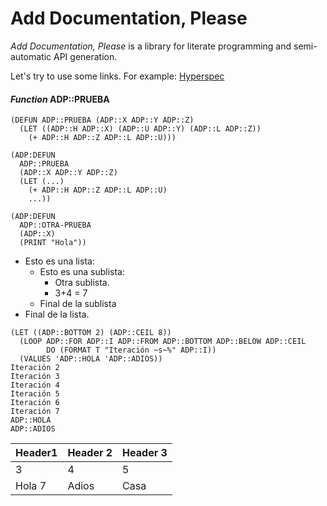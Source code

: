 # Add Documentation, Please

_Add Documentation, Please_ is a library for literate programming and semi-automatic API generation.

Let's try to use some links. For example: [Hyperspec](http://www.lispworks.com/documentation/HyperSpec/Front/)

#### ***Function*** ADP::PRUEBA

```Lisp
(DEFUN ADP::PRUEBA (ADP::X ADP::Y ADP::Z)
  (LET ((ADP::H ADP::X) (ADP::U ADP::Y) (ADP::L ADP::Z))
    (+ ADP::H ADP::Z ADP::L ADP::U)))
```

```
(ADP:DEFUN
  ADP::PRUEBA
  (ADP::X ADP::Y ADP::Z)
  (LET (...)
    (+ ADP::H ADP::Z ADP::L ADP::U)
    ...))

(ADP:DEFUN
  ADP::OTRA-PRUEBA
  (ADP::X)
  (PRINT "Hola"))
```

* Esto es una lista:
  * Esto es una sublista:
    * Otra sublista.
    * 3+4 = 7
  * Final de la sublista
* Final de la lista.

```
(LET ((ADP::BOTTOM 2) (ADP::CEIL 8))
  (LOOP ADP::FOR ADP::I ADP::FROM ADP::BOTTOM ADP::BELOW ADP::CEIL
        DO (FORMAT T "Iteración ~s~%" ADP::I))
  (VALUES 'ADP::HOLA 'ADP::ADIOS))
Iteración 2
Iteración 3
Iteración 4
Iteración 5
Iteración 6
Iteración 7
ADP::HOLA
ADP::ADIOS
```

| Header1 | Header 2 | Header 3 |
| --- | --- | --- |
| 3 | 4 | 5 |
| Hola 7 | Adios | Casa |



